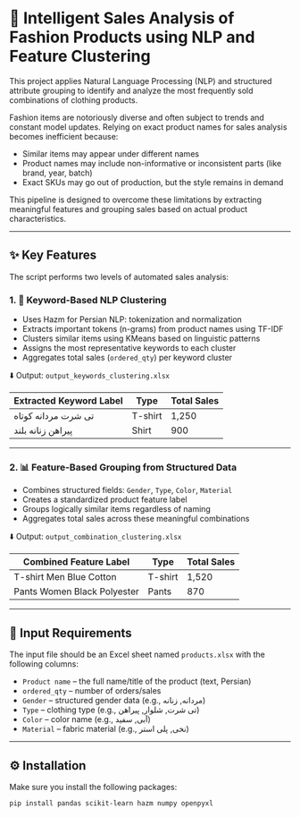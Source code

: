 # 🧠 Intelligent Sales Analysis of Fashion Products using NLP and Feature Clustering

This project applies Natural Language Processing (NLP) and structured attribute grouping to identify and analyze the most frequently sold combinations of clothing products.

Fashion items are notoriously diverse and often subject to trends and constant model updates. Relying on exact product names for sales analysis becomes inefficient because:

- Similar items may appear under different names
- Product names may include non-informative or inconsistent parts (like brand, year, batch)
- Exact SKUs may go out of production, but the style remains in demand

This pipeline is designed to overcome these limitations by extracting meaningful features and grouping sales based on actual product characteristics.

---

## ✨ Key Features

The script performs two levels of automated sales analysis:

### 1. 🧠 Keyword-Based NLP Clustering

- Uses Hazm for Persian NLP: tokenization and normalization
- Extracts important tokens (n-grams) from product names using TF-IDF
- Clusters similar items using KMeans based on linguistic patterns
- Assigns the most representative keywords to each cluster
- Aggregates total sales (`ordered_qty`) per keyword cluster

⬇️ Output: `output_keywords_clustering.xlsx`

| Extracted Keyword Label       | Type     | Total Sales |
|------------------------------|----------|-------------|
| تی شرت مردانه کوتاه           | T-shirt  | 1,250       |
| پیراهن زنانه بلند             | Shirt    | 900         |

---

### 2. 📊 Feature-Based Grouping from Structured Data

- Combines structured fields: `Gender`, `Type`, `Color`, `Material`
- Creates a standardized product feature label
- Groups logically similar items regardless of naming
- Aggregates total sales across these meaningful combinations

⬇️ Output: `output_combination_clustering.xlsx`

| Combined Feature Label              | Type     | Total Sales |
|------------------------------------|----------|-------------|
| T-shirt Men Blue Cotton            | T-shirt  | 1,520       |
| Pants Women Black Polyester        | Pants    | 870         |

---

## 📂 Input Requirements

The input file should be an Excel sheet named `products.xlsx` with the following columns:

- `Product name` – the full name/title of the product (text, Persian)
- `ordered_qty` – number of orders/sales
- `Gender`       – structured gender data (e.g., مردانه, زنانه)
- `Type`         – clothing type (e.g., تی شرت, شلوار, پیراهن)
- `Color`        – color name (e.g., آبی, سفید)
- `Material`     – fabric material (e.g., نخی, پلی استر)

---

## ⚙️ Installation

Make sure you install the following packages:

```bash
pip install pandas scikit-learn hazm numpy openpyxl
